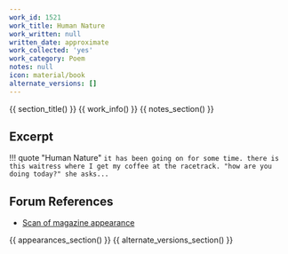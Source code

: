 ```yaml
---
work_id: 1521
work_title: Human Nature
work_written: null
written_date: approximate
work_collected: 'yes'
work_category: Poem
notes: null
icon: material/book
alternate_versions: []
---
```


{{ section_title() }}
{{ work_info() }}
{{ notes_section() }}
## Excerpt
!!! quote "Human Nature"
    ```
    it has been going on for some time.
    there is this waitress where I get my coffee
    at the racetrack.
    "how are you doing today?" she asks...
    ```

## Forum References
- [Scan of magazine appearance](https://bukowskiforum.com/threads/gas-5-1993.11113/)

{{ appearances_section() }}
{{ alternate_versions_section() }}
